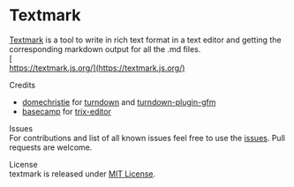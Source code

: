 # Textmark

[Textmark](https://textmark.js.org/) is a tool to write in rich text format in a text editor and getting the corresponding markdown output for all the .md files.  
[  
https://textmark.js.org/](https://textmark.js.org/)  
  
Credits

*   [domechristie](https://github.com/domchristie) for [turndown](https://github.com/domchristie/turndown) and [turndown-plugin-gfm](https://github.com/domchristie/turndown-plugin-gfm)
*   [basecamp](https://github.com/basecamp) for [trix-editor](https://github.com/basecamp/trix)

  
Issues  
For contributions and list of all known issues feel free to use the [issues](https://github.com/sahilister/textmark/issues). Pull requests are welcome.  
  
License  
textmark is released under [MIT License](https://github.com/sahilister/textmark/blob/master/LICENSE).
